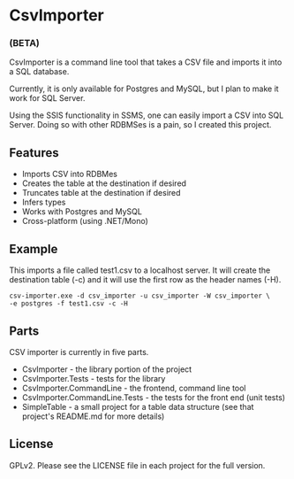 CsvImporter
=
### (BETA)

CsvImporter is a command line tool that takes a CSV file and imports it into a SQL database.

Currently, it is only available for Postgres and MySQL, but I plan to make it work for SQL Server.

Using the SSIS functionality in SSMS, one can easily import a CSV into SQL Server. Doing so with other RDBMSes is a pain, so I created this project.

## Features

- Imports CSV into RDBMes
- Creates the table at the destination if desired
- Truncates table at the destination if desired
- Infers types
- Works with Postgres and MySQL
- Cross-platform (using .NET/Mono)

## Example

This imports a file called test1.csv to a localhost server. It will create the destination table (-c) and it will use the first row as the header names (-H).

    csv-importer.exe -d csv_importer -u csv_importer -W csv_importer \
    -e postgres -f test1.csv -c -H

## Parts

CSV importer is currently in five parts.

- CsvImporter - the library portion of the project
- CsvImporter.Tests - tests for the library
- CsvImporter.CommandLine - the frontend, command line tool
- CsvImporter.CommandLine.Tests - the tests for the front end (unit tests)
- SimpleTable - a small project for a table data structure (see that project's README.md for more details)

## License

GPLv2. Please see the LICENSE file in each project for the full version.